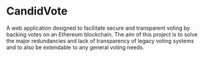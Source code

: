 # CandidVote

A web application designed to facilitate secure and transparent voting by backing votes on an Ethereum blockchain. The aim of this project is to solve the major redundancies and lack of transparency of legacy voting systems and to also be extendable to any general voting needs.
